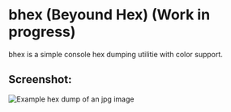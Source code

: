 # bhex (Beyound Hex) (Work in progress)
bhex is a simple console hex dumping utilitie with color support.

## Screenshot:
![Example hex dump of an jpg image](https://i.imgur.com/33ot5DO.png)
